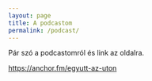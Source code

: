 ```yaml
---
layout: page
title: A podcastom
permalink: /podcast/
---
```


Pár szó a podcastomról és link az oldalra.

<https://anchor.fm/egyutt-az-uton>
